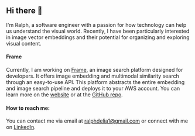 ## Hi there 👋

I'm Ralph, a software engineer with a passion for how technology can help us understand the visual world. Recently, I have been particularly interested in image vector embeddings and their potential for organizing and exploring visual content.

#### Frame 
Currently, I am working on [Frame](frame-platform.com), an image search platform designed for developers. It offers image embedding and multimodal similarity search through an easy-to-use API. This platform abstracts the entire embedding and image search pipeline and deploys it to your AWS account. You can learn more on the [website](frame-platform.com) or at the [GitHub repo](https://github.com/Frame-Platform/Frame).

#### How to reach me:
You can contact me via email at ralphdelia1@gmail.com or connect with me on [LinkedIn](https://www.linkedin.com/in/ralph-delia-380194210/).
